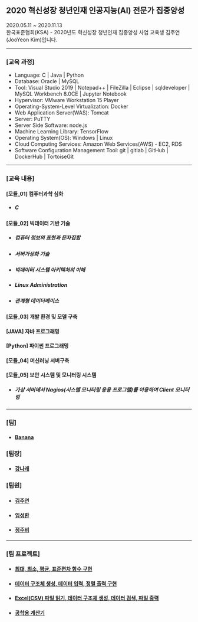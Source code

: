 ## 2020 혁신성장 청년인재 인공지능(AI) 전문가 집중양성
2020.05.11 ~ 2020.11.13 <br>
한국표준협회(KSA) - 2020년도 혁신성장 청년인재 집중양성 사업 교육생 김주연(JooYeon Kim)입니다. <br>
<hr>
<h3>[교육 과정]</h3>
<ul>
  <li> Language: C | Java | Python </li>
  <li> Database: Oracle | MySQL </li>
  <li> Tool: Visual Studio 2019 | Notepad++ | FileZilla | Eclipse | sqldeveloper | MySQL Workbench 8.0CE | Jupyter Notebook </li>
  <li> Hypervisor: VMware Workstation 15 Player</li>
  <li> Operating-System-Level Virtualization: Docker </li>
  <li> Web Application Server(WAS): Tomcat </li>
  <li> Server: PuTTY </li>
  <li> Server Side Software: node.js </li>
  <li> Machine Learning Library: TensorFlow </li>
  <li> Operating System(OS): Windows | Linux </li>
  <li> Cloud Computing Services: Amazon Web Services(AWS) - EC2, RDS </li>
  <li> Software Configuration Management Tool: git | gitlab | GitHub | DockerHub | TortoiseGit </li>
  </ul>
  <hr>
  <h3>[교육 내용]</h3>
  <h4>[모듈_01] 컴퓨터과학 심화 </h4>
  <ul>
  <li><h5>C</h5></li>
  </ul>
  <h4>[모듈_02] 빅데이터 기반 기술 </h4>
  <ul> 
  <li><h5>컴퓨터 정보의 표현과 문자집합 </h5></li>
  <li><h5>서버가상화 기술 </h5></li>
  <li><h5>빅데이터 시스템 아키텍처의 이해</h5></li>
  <li><h5>Linux Administration </h5></li>
  <li><h5>관계형 데이터베이스 </h5></li>
  </ul>
  <h4>[모듈_03] 개발 환경 및 모델 구축 </h4>
  <h4>[JAVA] 자바 프로그래밍 </h4>
  <h4>[Python] 파이썬 프로그래밍 </h4>
  <h4>[모듈_04] 머신러닝 서버구축 </h4>
  <h4>[모듈_05] 보안 시스템 및 모니터링 시스템 </h4>
  <ul>
  <li><h5>가상 서버에서 Nagios(시스템 모니터링 응용 프로그램)를 이용하여 Client 모니터링</h5></li>
  </ul>
  <hr>
<h3>[팀]</h3>
<ul>
  <li>
    <h4><a href="https://github.com/ksa-banana/C_Language">Banana</a></h4>
  </li>
  </ul>
<h3>[팀장]</h3>
<ul>
  <li>
    <h4><a href = "https://github.com/kang-hana" >강나래</a></h4>
  </li>
  </ul>
  <h3>[팀원]</h3>
  <ul>
  <li>
    <h4><a href="https://github.com/jysaa5">김주연</a></h4>
  </li>
    <li>
    <h4><a href="https://github.com/SeongHwan-Lim">임성환</a></h4>
  </li>
    <li>
    <h4><a href="https://github.com/JoobeeJung">정주비</a></h4>
  </li>
  </ul>
<hr>
<h3>[팀 프로젝트]</h3>
<ul>
  <li>
    <h4><a href ="https://github.com/ksa-banana/C_Language/tree/master/TeamProject_20200515/version_1.0">최대, 최소, 평균, 표준편차 함수 구현</a></h4>
  </li>
  <li>
    <h4><a href ="https://github.com/ksa-banana/C_Language/tree/master/TeamProject_20200518/version_1.0">데이터 구조체 생성, 데이터 입력, 정렬 출력 구현</a></h4>
  </li>
    <li>
    <h4><a href ="https://github.com/ksa-banana/C_Language/tree/master/TeamProject_20200519/version_1.1">Excel(CSV) 파일 읽기, 데이터 구조체 생성, 데이터 검색, 파일 출력 </a></h4>
  </li>
  <li>
    <h4><a href="https://github.com/ksa-banana/Java_Programming">공학용 계산기</a></h4>
  </li>
  </ul>
